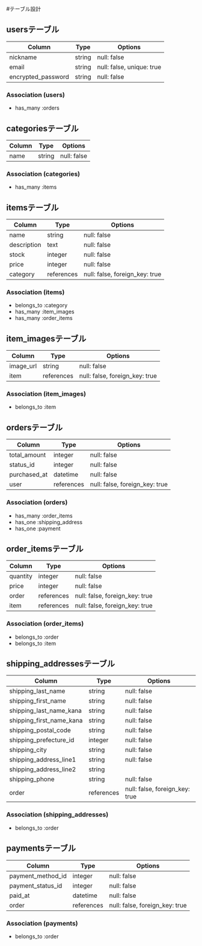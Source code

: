 #テーブル設計

## usersテーブル

| Column                  | Type        | Options                         |
| ----------------------- | ----------- | ------------------------------- |
| nickname                | string      | null: false                     |
| email                   | string      | null: false, unique: true       |
| encrypted_password      | string      | null: false                     |

### Association (users)
 - has_many :orders


## categoriesテーブル

| Column                  | Type        | Options                         |
| ----------------------- | ----------- | ------------------------------- |
| name                    | string      | null: false                     |

### Association (categories)
 - has_many :items


## itemsテーブル

| Column                  | Type        | Options                         |
| ----------------------- | ----------- | ------------------------------- |
| name                    | string      | null: false                     |
| description             | text        | null: false                     |
| stock                   | integer     | null: false                     |
| price                   | integer     | null: false                     |
| category                | references  | null: false, foreign_key: true  | # 生成されるのは category_id

### Association (items)
- belongs_to :category
- has_many :item_images
- has_many :order_items


## item_imagesテーブル

| Column                  | Type        | Options                         |
| ----------------------- | ----------- | ------------------------------- |
| image_url               | string      | null: false                     |
| item                    | references  | null: false, foreign_key: true  |

### Association (item_images)
- belongs_to :item


## ordersテーブル

| Column                  | Type        | Options                         |
| ----------------------- | ----------- | ------------------------------- |
| total_amount            | integer     | null: false                     |
| status_id               | integer     | null: false                     |
| purchased_at            | datetime    | null: false                     |
| user                    | references  | null: false, foreign_key: true  |

### Association (orders)
- has_many :order_items
- has_one :shipping_address
- has_one :payment


## order_itemsテーブル

| Column                  | Type        | Options                         |
| ----------------------- | ----------- | ------------------------------- |
| quantity                | integer     | null: false                     |
| price                   | integer     | null: false                     |
| order                   | references  | null: false, foreign_key: true  |
| item                    | references  | null: false, foreign_key: true  |

### Association (order_items)
- belongs_to :order
- belongs_to :item


## shipping_addressesテーブル

| Column                   | Type        | Options                         |
| ------------------------ | ----------- | ------------------------------- |
| shipping_last_name       | string      | null: false                     |
| shipping_first_name      | string      | null: false                     |
| shipping_last_name_kana  | string      | null: false                     |
| shipping_first_name_kana | string      | null: false                     |
| shipping_postal_code     | string      | null: false                     |
| shipping_prefecture_id   | integer     | null: false                     |
| shipping_city            | string      | null: false                     |
| shipping_address_line1   | string      | null: false                     |
| shipping_address_line2   | string      |                                 |
| shipping_phone           | string      | null: false                     |
| order                    | references  | null: false, foreign_key: true  |

### Association (shipping_addresses)
- belongs_to :order


## paymentsテーブル

| Column                  | Type        | Options                         |
| ----------------------- | ----------- | ------------------------------- |
| payment_method_id       | integer     | null: false                     |
| payment_status_id       | integer     | null: false                     |
| paid_at                 | datetime    | null: false                     |
| order                   | references  | null: false, foreign_key: true  |

### Association (payments)
- belongs_to :order